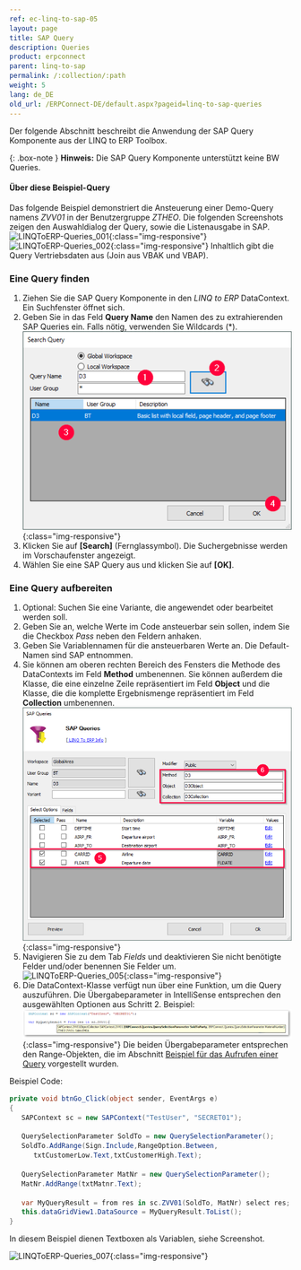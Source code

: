 ```yaml
---
ref: ec-linq-to-sap-05
layout: page
title: SAP Query
description: Queries
product: erpconnect
parent: linq-to-sap
permalink: /:collection/:path
weight: 5
lang: de_DE
old_url: /ERPConnect-DE/default.aspx?pageid=linq-to-sap-queries
---
```


Der folgende Abschnitt beschreibt die Anwendung der SAP Query Komponente aus der LINQ to ERP Toolbox.

{: .box-note }
**Hinweis:** Die SAP Query Komponente unterstützt keine BW Queries.

#### Über diese Beispiel-Query
Das folgende Beispiel demonstriert die Ansteuerung einer Demo-Query namens *ZVV01* in der Benutzergruppe *ZTHEO*. 
Die folgenden Screenshots zeigen den Auswahldialog der Query, sowie die Listenausgabe in SAP. <br>
![LINQToERP-Queries_001](/img/content/LINQToERP-Queries_001.png){:class="img-responsive"}
![LINQToERP-Queries_002](/img/content/LINQToERP-Queries_002.png){:class="img-responsive"}
Inhaltlich gibt die Query Vertriebsdaten aus (Join aus VBAK und VBAP).

### Eine Query finden

1. Ziehen Sie die SAP Query Komponente in den *LINQ to ERP* DataContext. Ein Suchfenster öffnet sich.
2. Geben Sie in das Feld **Query Name** den Namen des zu extrahierenden SAP Queries ein. Falls nötig, verwenden Sie Wildcards (*).
![LINQToERP-Queries_003](/img/content/LINQToERP-Queries_003.png){:class="img-responsive"}
3. Klicken Sie auf **[Search]** (Fernglassymbol). Die Suchergebnisse werden im Vorschaufenster angezeigt.
4. Wählen Sie eine SAP Query aus und klicken Sie auf **[OK]**.

### Eine Query aufbereiten

1. Optional: Suchen Sie eine Variante, die angewendet oder bearbeitet werden soll.
2. Geben Sie an, welche Werte im Code ansteuerbar sein sollen, indem Sie die Checkbox *Pass* neben den Feldern anhaken.
3. Geben Sie Variablennamen für die ansteuerbaren Werte an. Die Default-Namen sind SAP entnommen.
4. Sie können am oberen rechten Bereich des Fensters die Methode des DataContexts im Feld **Method** umbenennen. 
Sie können außerdem die Klasse, die eine einzelne Zeile repräsentiert im Feld **Object** und die Klasse, die die komplette Ergebnismenge repräsentiert im Feld **Collection** umbenennen.<br>
![LINQToERP-Queries_004](/img/content/LINQToERP-Queries_004.png){:class="img-responsive"}
5. Navigieren Sie zu dem Tab *Fields* und deaktivieren Sie nicht benötigte Felder und/oder benennen Sie Felder um.<br>
![LINQToERP-Queries_005](/img/content/LINQToERP-Queries_005.png){:class="img-responsive"}
6. Die DataContext-Klasse verfügt nun über eine Funktion, um die Query auszuführen. 
Die Übergabeparameter in IntelliSense entsprechen den ausgewählten Optionen aus Schritt 2. Beispiel:<br>
![LINQToERP-Queries_006](/img/content/LINQToERP-Queries_006.png){:class="img-responsive"}
Die beiden Übergabeparameter entsprechen den Range-Objekten, die im Abschnitt [Beispiel für das Aufrufen einer Query](../sap-queries/beispiel-fuer-das-aufrufen-einer-query) vorgestellt wurden. 

Beispiel Code: 

```csharp
private void btnGo_Click(object sender, EventArgs e) 
{ 
   SAPContext sc = new SAPContext("TestUser", "SECRET01"); 
  
   QuerySelectionParameter SoldTo = new QuerySelectionParameter(); 
   SoldTo.AddRange(Sign.Include,RangeOption.Between, 
      txtCustomerLow.Text,txtCustomerHigh.Text); 
  
   QuerySelectionParameter MatNr = new QuerySelectionParameter(); 
   MatNr.AddRange(txtMatnr.Text); 
  
   var MyQueryResult = from res in sc.ZVV01(SoldTo, MatNr) select res; 
   this.dataGridView1.DataSource = MyQueryResult.ToList(); 
}
```

In diesem Beispiel dienen Textboxen als Variablen, siehe Screenshot.

![LINQToERP-Queries_007](/img/content/LINQToERP-Queries_007.png){:class="img-responsive"}